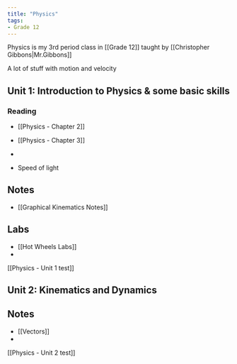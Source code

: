 ```yaml
---
title: "Physics"
tags:
- Grade 12
---
```


Physics is my 3rd period class in [[Grade 12]] taught by [[Christopher Gibbons|Mr.Gibbons]] 

A lot of stuff with motion and velocity

## Unit 1: Introduction to Physics & some basic skills

### Reading

- [[Physics - Chapter 2]]
- [[Physics - Chapter 3]]
- 

- Speed of light 

## Notes
- [[Graphical Kinematics Notes]]
## Labs
- [[Hot Wheels Labs]]
- 

[[Physics - Unit 1 test]]

##  Unit 2: Kinematics and Dynamics

## Notes
- [[Vectors]]
- 

[[Physics - Unit 2 test]]
